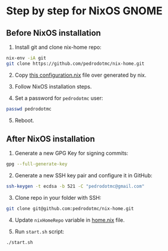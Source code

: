 # Step by step for NixOS GNOME

## Before NixOS installation

1. Install git and clone nix-home repo:

```bash
nix-env -iA git
git clone https://github.com/pedrodotmc/nix-home.git
```

2. Copy [this configuration.nix](system/configuration.nix) file over generated by nix.

3. Follow NixOS installation steps.

4. Set a password for `pedrodotmc` user:

```bash
passwd pedrodotmc
```

5. Reboot.

## After NixOS installation

1. Generate a new GPG Key for signing commits:

```bash
gpg --full-generate-key
```

2. Generate a new SSH key pair and configure it in GitHub:

```bash
ssh-keygen -t ecdsa -b 521 -C "pedrodotmc@gmail.com"
```

3. Clone repo in your folder with SSH:

```bash
git clone git@github.com:pedrodotmc/nix-home.git
```

4. Update `nixHomeRepo` variable in [home.nix](user/home.nix) file.

5. Run `start.sh` script:

```bash
./start.sh
```
